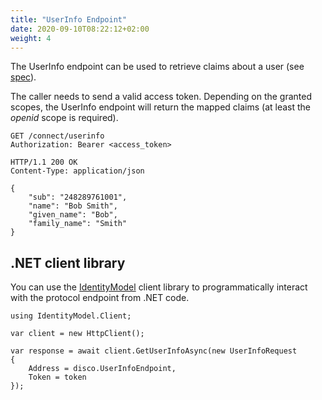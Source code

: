```yaml
---
title: "UserInfo Endpoint"
date: 2020-09-10T08:22:12+02:00
weight: 4
---
```


The UserInfo endpoint can be used to retrieve claims about a user (see [spec](http://openid.net/specs/openid-connect-core-1_0.html#UserInfo)). 

The caller needs to send a valid access token.
Depending on the granted scopes, the UserInfo endpoint will return the mapped claims (at least the *openid* scope is required).

```
GET /connect/userinfo
Authorization: Bearer <access_token>
```

```
HTTP/1.1 200 OK
Content-Type: application/json

{
    "sub": "248289761001",
    "name": "Bob Smith",
    "given_name": "Bob",
    "family_name": "Smith"
}
```

## .NET client library
You can use the [IdentityModel](https://identitymodel.readthedocs.io) client library to programmatically interact with the protocol endpoint from .NET code.

```
using IdentityModel.Client;

var client = new HttpClient();

var response = await client.GetUserInfoAsync(new UserInfoRequest
{
    Address = disco.UserInfoEndpoint,
    Token = token
});
```
